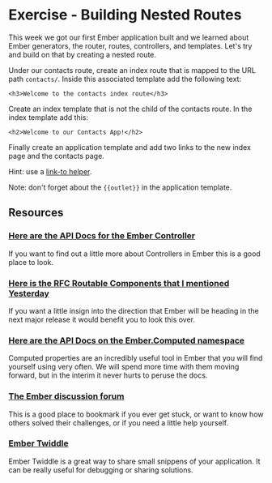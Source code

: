 # Exercise - Building Nested Routes

This week we got our first Ember application built and we learned about Ember generators, the router, routes, controllers, and templates. Let's try and build on that by creating a nested route.

Under our contacts route, create an index route that is mapped to the URL path `contacts/`. Inside this associated template add the following text:

    <h3>Welcome to the contacts index route</h3>

Create an index template that is not the child of the contacts route. In the index template add this:

    <h2>Welcome to our Contacts App!</h2>

Finally create an application template and add two links to the new index page and the contacts page.

Hint: use a [link-to helper](https://guides.emberjs.com/v2.6.0/templates/links/).

Note: don't forget about the `{{outlet}}` in the application template.

## Resources

### [Here are the API Docs for the Ember Controller](http://emberjs.com/api/classes/Ember.Controller.html)

If you want to find out a little more about Controllers in Ember this is a good place to look.

### [Here is the RFC Routable Components that I mentioned Yesterday](https://github.com/ef4/rfcs/blob/routeable-components/active/0000-routeable-components.md)

If you want a little insign into the direction that Ember will be heading in the next major release it would benefit you to look this over.

### [Here are the API Docs on the Ember.Computed namespace](http://emberjs.com/api/classes/Ember.computed.html)

Computed properties are an incredibly useful tool in Ember that you will find yourself using very often. We will spend more time with them moving forward, but in the interim it never hurts to peruse the docs.

### [The Ember discussion forum](http://discuss.emberjs.com/)

This is a good place to bookmark if you ever get stuck, or want to know how others solved their challenges, or if you need a little help yourself.

### [Ember Twiddle](https://ember-twiddle.com/)

Ember Twiddle is a great way to share small snippens of your application. It can be really useful for debugging or sharing solutions.

